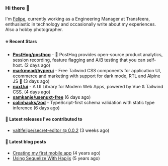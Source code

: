 ### Hi there 👋

I'm [Felipe](https://felipevm.com), currently working as a Engineering Manager at Transfeera, enthusiastic in technology and occasionally write about my experiences. Also a hobby photographer.

#### ⭐ Recent Stars
- **[PostHog/posthog](https://github.com/PostHog/posthog)** - 🦔 PostHog provides open-source product analytics, session recording, feature flagging and A/B testing that you can self-host. (2 days ago)
- **[markmead/hyperui](https://github.com/markmead/hyperui)** - Free Tailwind CSS components for application UI, ecommerce and marketing with support for dark mode, RTL and Alpine JS 🚀 (3 days ago)
- **[nuxt/ui](https://github.com/nuxt/ui)** - A UI Library for Modern Web Apps, powered by Vue &amp; Tailwind CSS. (4 days ago)
- **[samkanje/usenuxt-free](https://github.com/samkanje/usenuxt-free)** (6 days ago)
- **[colinhacks/zod](https://github.com/colinhacks/zod)** - TypeScript-first schema validation with static type inference (6 days ago)

#### 🚀 Latest releases I've contributed to


- [valtlfelipe/secret-editor @ 0.0.2](https://github.com/valtlfelipe/secret-editor/releases/tag/0.0.2) (3 weeks ago)

#### 📄 Latest blog posts
- [Creating my first mobile app](https://felipevm.com/posts/creating-my-first-mobile-app/) (4 years ago)
- [Using Sequelize With Hapijs](https://felipevm.com/posts/using-sequelize-with-hapijs/) (5 years ago)
